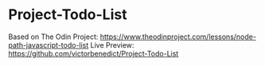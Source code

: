 # Project-Todo-List
Based on The Odin Project: https://www.theodinproject.com/lessons/node-path-javascript-todo-list 
Live Preview: https://github.com/victorbenedict/Project-Todo-List
